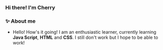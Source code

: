 ### Hi there! I'm Cherry


### ✨ About me 


- Hello! How's it going! I am an enthusiastic learner, currently learning **Java Script**, **HTML** and **CSS**. I still don't work but I hope to be able to work!
